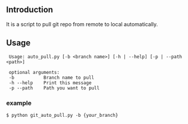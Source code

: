 ## Introduction
It is a script to pull git repo from remote to local automatically.


## Usage
```
 Usage: auto_pull.py [-b <branch name>] [-h | --help] [-p | --path <path>]

 optional arguments:
 -b           Branch name to pull
 -h --help    Print this message
 -p --path    Path you want to pull
```

### example
```
$ python git_auto_pull.py -b {your_branch}
```
